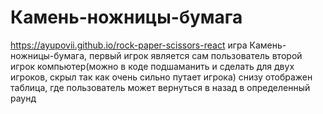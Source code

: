 
# Камень-ножницы-бумага

https://ayupovii.github.io/rock-paper-scissors-react
игра Камень-ножницы-бумага, первый игрок является сам пользователь второй игрок компьютер(можно в коде подшаманить и сделать для двух игроков, скрыл так как очень сильно путает игрока)
снизу отображен таблица, где пользователь может вернуться в назад в определенный раунд